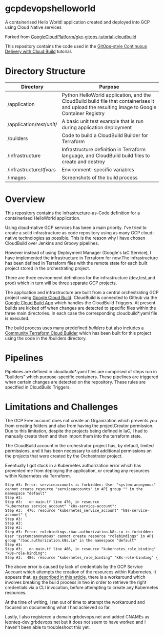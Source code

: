 # gcpdevopshelloworld
A containerised Hello World! application created and deployed into GCP using Cloud Native services

Forked from [GoogleCloudPlatform/gke-gitops-tutorial-cloudbuild](https://github.com/GoogleCloudPlatform/gke-gitops-tutorial-cloudbuild)

This repository contains the code used in the
[GitOps-style Continuous Delivery with Cloud Build](https://cloud.google.com/kubernetes-engine/docs/tutorials/gitops-cloud-build)
tutorial.

# Directory Structure
| Directory | Purpose |
| --- | --- |
| /application | Python HelloWorld application, and the CloudBuild build file that containerises it and upload the resulting image to Google Container Registry  |
| /application/*test*/*unit*/ | A basic unit test example that is run during application deployment |
| /builders | Code to build a CloudBuild Builder for Terraform  |
| /infrastructure  | Infrastructure definition in Terraform language, and CloudBuild build files to create and destroy |
| /infrastructure/*tfvars* | Environment-specific variables  |
| /images | Screenshots of the build process |


# Overview
This repository contains the Infrastructure-as-Code definition for a containerised HelloWorld application.

Using cloud-native GCP services has been a main priority. I've tried to create a solid infrastructure as code repository using as many GCP cloud-native technologies as possible. This is the reason why I have chosen CloudBuild over Jenkins and Groovy pipelines.

However instead of using Deployment Manager (Google's IaC Service), I have implemented the infrastructure in Terraform for now.The infrastructure has been defined in Terraform files with the remote state for each built project stored in the orchestrating project.

There are three environment definitions for the infrastructure (dev,test,and prod) which in turn will be three separate GCP projects.

The application and infrastructure are built from a central orchestrating GCP project using [Google Cloud Build](https://cloud.google.com/cloud-build/docs/build-config?hl=en_GB ). CloudBuild is connected to Github via the [Google Cloud Build App](https://github.com/marketplace/google-cloud-build ) which handles the CloudBuild Triggers. At present builds are kicked off when changes are detected to specific files within the three main directories. In each case the corresponding cloudbuild*.yaml file is executed.

The build process uses many predefined *builders* but also includes a [Community Terraform Cloud Builder](https://github.com/GoogleCloudPlatform/cloud-builders-community/tree/master/terraform ) which has been built for this project using the code in the /builders directory.


# Pipelines

Pipelines are defined in cloudbuild*.yaml files are comprised of steps run in "builders" which purpose-specific containers.
These pipelines are triggered when certain changes are detected on the repository. These rules are specified in CloudBuild Triggers.


# Limitations and Challenges

The GCP Free account does not create an Organization which prevents you from creating folders and also from having the projectCreator permission. Due to this limitation, despite the projects being defined in IaC, I had to manually create them and then import them into the terraform state.

The CloudBuild account in the orchestrator project has, by default, limited permissions, and it has been necessary to add additional permissions on the projects that were created by the Orchestrator project.

Eventually I got stuck in a Kubernetes authorization error which has prevented me from deploying the application, or creating any resources within Kubernetes via Terraform.  

```
Step #3: Error: serviceaccounts is forbidden: User "system:anonymous" cannot create resource "serviceaccounts" in API group "" in the namespace "default"
Step #3:
Step #3:   on main.tf line 476, in resource "kubernetes_service_account" "k8s-service-account":
Step #3:  476: resource "kubernetes_service_account" "k8s-service-account" {
Step #3:
Step #3:
Step #3:
Step #3: Error: rolebindings.rbac.authorization.k8s.io is forbidden: User "system:anonymous" cannot create resource "rolebindings" in API group "rbac.authorization.k8s.io" in the namespace "default"
Step #3:
Step #3:   on main.tf line 486, in resource "kubernetes_role_binding" "k8s-role-binding":
Step #3:  486: resource "kubernetes_role_binding" "k8s-role-binding" {
```

The above error is caused by lack of credentials by the GCP Service Account which attempts the creation of the resources within Kubernetes.
It appears that, [as described in this article](https://ahmet.im/blog/authenticating-to-gke-without-gcloud/), there is a workaround which involves breaking the build process in two in order to retrieve the right credentials via a CLI invocation, before attempting to create any Kubernetes resources.

At the time of writing, I ran out of time to attempt the workaround and focused on documenting what I had achieved so far.


Lastly, I also registered a domain grbdevops.net and added CNAMEs as leonteq-dev.grbdevops.net but it does not seem to have worked and I haven't been able to troubleshoot this yet.
